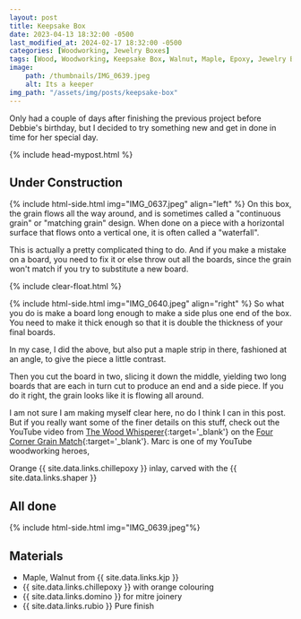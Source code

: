 ```yaml
---
layout: post
title: Keepsake Box
date: 2023-04-13 18:32:00 -0500
last_modified_at: 2024-02-17 18:32:00 -0500
categories: [Woodworking, Jewelry Boxes]
tags: [Wood, Woodworking, Keepsake Box, Walnut, Maple, Epoxy, Jewelry Boxes, Shaper Origin]
image: 
    path: /thumbnails/IMG_0639.jpeg
    alt: Its a keeper
img_path: "/assets/img/posts/keepsake-box"
---
```


Only had a couple of days after finishing the previous project before Debbie's birthday, but I decided to try something new and get in done in time for her special day.

{% include head-mypost.html %}

## Under Construction

{% include html-side.html img="IMG_0637.jpeg" align="left" %}
On this box, the grain flows all the way around, and is sometimes called a "continuous grain" or "matching grain" design. When done on a piece with a horizontal surface that flows onto a vertical one, it is often called a "waterfall".

This is actually a pretty complicated thing to do. And if you make a mistake on a board, you need to fix it or else throw out all the boards, since the grain won't match if you try to substitute a new board.

{% include clear-float.html %}

{% include html-side.html img="IMG_0640.jpeg" align="right" %}
So what you do is make a board long enough to make a side plus one end of the box. You need to make it thick enough so that it is double the thickness of your final boards.

In my case, I did the above, but also put a maple strip in there, fashioned at an angle, to give the piece a little contrast.

Then you cut the board in two, slicing it down the middle, yielding two long boards that are each in turn cut to produce an end and a side piece. If you do it right, the grain looks like it is flowing all around.

I am not sure I am making myself clear here, no do I think I can in this post.  But if you really want some of the finer details on this stuff, check out the YouTube video from [The Wood Whisperer](https://www.youtube.com/@woodwhisperer){:target='_blank'} on the [Four Corner Grain Match](https://youtu.be/SUd3I6Kx1Z0?si=ZVx0jnFtcppiO9HG){:target='_blank'}.  Marc is one of my YouTube woodworking heroes,

Orange {{ site.data.links.chillepoxy }} inlay, carved with the {{ site.data.links.shaper }}

## All done

{% include html-side.html img="IMG_0639.jpeg"%}

## Materials

- Maple, Walnut from {{ site.data.links.kjp }}
- {{ site.data.links.chillepoxy }} with orange colouring
- {{ site.data.links.domino }} for mitre joinery
- {{ site.data.links.rubio }} Pure finish
